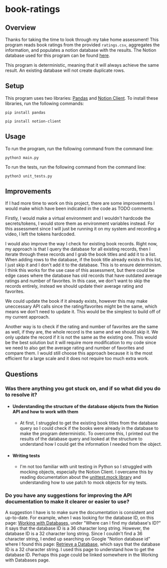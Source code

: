# book-ratings

## Overview
Thanks for taking the time to look through my take home assessment! This program reads book ratings from the provided `ratings.csv`, aggregates the information, and populates a notion database with the results. The Notion database used for this program can be found [here](https://power-occupation-87a.notion.site/2e807af3c29548c5887c35e1456c003d?v=f707bfb9046746e2be33743fa518897e).

This program is deterministic, meaning that it will always achieve the same result. An existing database will not create duplicate rows.

## Setup
This program uses two libraries: [Pandas](https://github.com/pandas-dev/pandas) and [Notion Client](https://github.com/ramnes/notion-sdk-py).
To install these libraries, run the following commands:
```
pip install pandas
```
```
pip install notion-client
```

## Usage
To run the program, run the following command from the command line:
```
python3 main.py
```
To run the tests, run the following command from the command line:
```
python3 unit_tests.py
```

## Improvements
If I had more time to work on this project, there are some improvements I would make which have been indicated in the code as TODO comments.

Firstly, I would make a virtual environment and I wouldn't hardcode the secrets/tokens, I would store them as environment variables instead. For this assessment since I will just be running it on my system and recording a video, I left the tokens hardcoded.

I would also improve the way I check for existing book records. Right now, my approach is that I query the database for all existing records, then I iterate through these records and I grab the book titles and add it to a list. When adding rows to the database, if the book title already exists in this list, I just skip it and I don't add it to the database. This is to ensure determinism.
 I think this works for the use case of this assessment, but there could be edge cases where the database has old records that have outdated average ratings and number of favorites. In this case, we don't want to skip the records entirely, instead we should update their average rating and favorites. 
 
 We could update the book if it already exists, however this may make uneccessary API calls since the rating/favorites might be the same, which means we don't need to update it. This would be the simplest to build off of my current approach. 
 
 Another way is to check if the rating and number of favorites are the same as well, if they are, the whole record is the same and we should skip it. We only update the record if it is not the same as the existing one. This would be the best solution but it will require more modification to my code since we need to also get the average rating and number of favorites and compare them. I would still choose this approach because it is the most efficient for a large scale and it does not require too much extra work.

## Questions
### Was there anything you got stuck on, and if so what did you do to resolve it?
- #### Understanding the structure of the database objects from the Notion API and how to work with them
  - At first, I struggled to get the existing book titles from the database query so I could check if the books were already in the database to make the program deterministic. To overcome this, I printed out the results of the database query and looked at the structure to understand how I could get the information I needed from the object.
- #### Writing tests
  - I'm not too familiar with unit testing in Python so I struggled with mocking objects, especially the Notion Client. I overcame this by reading documentation about the [unittest.mock library](https://docs.python.org/3/library/unittest.mock.html) and understanding how to use patch to mock objects for my tests.

### Do you have any suggestions for improving the API documentation to make it clearer or easier to use?
A suggestion I have is to make sure the documentation is consistent and up-to-date. For example, when I was looking for the database ID, on this page: [Working with Databases,](https://developers.notion.com/docs/working-with-databases) under "Where can I find my database's ID?" it says that the database ID is a 36 character long string. However, the database ID is a 32 character long string. Since I couldn't find a 36 character string, I ended up searching on Google "Notion database id" where I found this page: [Retrieve a Database,](https://developers.notion.com/reference/retrieve-a-database) which says that the database ID is a 32 character string. I used this page to understand how to get the database ID. Perhaps this page could be linked somewhere in the Working with Databases page.